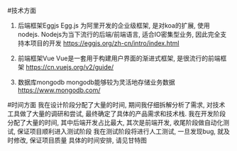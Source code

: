 #技术方面
1. 后端框架Eggjs
Egg.js 为阿里开发的企业级框架, 是对koa的扩展, 使用nodejs.
Nodejs为当下流行的后端/前端语言, 适合IO密集型业务, 因此完全支持本项目的开发
https://eggjs.org/zh-cn/intro/index.html

2. 前端框架Vue
Vue是一套用于构建用户界面的渐进式框架, 是很流行的前端框架
https://cn.vuejs.org/v2/guide/

3. 数据库mongodb
mongodb能够较为灵活地存储业务数据
https://www.mongodb.com/

#时间方面
我在设计阶段分配了大量的时间, 期间我仔细拆解分析了需求, 对技术工具做了大量的调研和尝试, 最终确定了具体的产品需求和技术栈.
我在开发阶段分配了大量的时间, 其中后端开发占比最大, 其次是前端开发, 收尾阶段做自动化测试, 保证项目顺利进入测试阶段
我在测试阶段将进行人工测试, 一旦发现bug, 就及时修改, 保证项目质量
具体的时间安排, 请见甘特图
